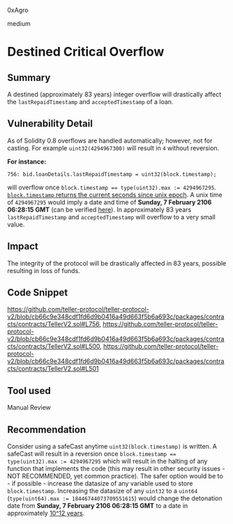 0xAgro

medium

# Destined Critical Overflow

## Summary

A destined (approximately 83 years) integer overflow will drastically affect the `lastRepaidTimestamp` and  `acceptedTimestamp` of a loan. 

## Vulnerability Detail

As of Solidity 0.8 overflows are handled automatically; however, not for casting. For example `uint32(4294967300)` will result in `4` without reversion. 

**For instance:**

```Solidity
756: bid.loanDetails.lastRepaidTimestamp = uint32(block.timestamp);
```

will overflow once `block.timestamp == type(uint32).max := 4294967295`. [`block.timestamp` returns the current seconds since unix epoch](https://docs.soliditylang.org/en/v0.8.13/units-and-global-variables.html). A unix time of `4294967295` would imply a date and time of **Sunday, 7 February 2106 06:28:15 GMT** (can be verified [here](https://www.epochconverter.com/)). In approximately 83 years `lastRepaidTimestamp` and  `acceptedTimestamp` will overflow to a very small value.

## Impact

The integrity of the protocol will be drastically affected in 83 years, possible resulting in loss of funds.

## Code Snippet

https://github.com/teller-protocol/teller-protocol-v2/blob/cb66c9e348cdf1fd6d9b0416a49d663f5b6a693c/packages/contracts/contracts/TellerV2.sol#L756, https://github.com/teller-protocol/teller-protocol-v2/blob/cb66c9e348cdf1fd6d9b0416a49d663f5b6a693c/packages/contracts/contracts/TellerV2.sol#L500, https://github.com/teller-protocol/teller-protocol-v2/blob/cb66c9e348cdf1fd6d9b0416a49d663f5b6a693c/packages/contracts/contracts/TellerV2.sol#L501

## Tool used

Manual Review

## Recommendation

Consider using a safeCast anytime `uint32(block.timestamp)` is written. A safeCast will result in a reversion once `block.timestamp == type(uint32).max := 4294967295` which will result in the halting of any function that implements the code (this may result in other security issues - NOT RECOMMENDED, yet common practice). The safer option would be to - if possible - increase the datasize of any variable used to store `block.timestamp`. Increasing the datasize of any `uint32` to a `uint64` (`type(uint64).max := 18446744073709551615`) would change the detonation date from **Sunday, 7 February 2106 06:28:15 GMT** to a date in approximately [10^12 years](https://convertlive.com/u/convert/seconds/to/years#18446744073709552000).
